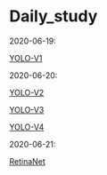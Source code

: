 # Daily_study

2020-06-19:

[YOLO-V1](object_detect/YOLOv1.md)

2020-06-20:

[YOLO-V2](object_detect/YOLOv2.md)

[YOLO-V3](object_detect/YOLOv3.md)

[YOLO-V4](object_detect/YOLOv4.md)

2020-06-21:

[RetinaNet](object_detect/RetinaNet.md)
